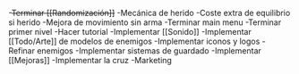 
-~~Terminar [[Randomización]]~~
-Mecánica de herido
-Coste extra de equilibrio si herido
-Mejora de movimiento sin arma
-Terminar main menu
-Terminar primer nivel
-Hacer tutorial
-Implementar [[Sonido]]
-Implementar [[Todo/Arte]] de modelos de enemigos
-Implementar iconos y logos
-Refinar enemigos
-Implementar sistemas de guardado
-Implementar [[Mejoras]]
-Implementar la cruz
-Marketing
